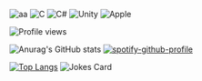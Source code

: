 ![aa](https://user-images.githubusercontent.com/66951820/206536190-10f95d8c-def6-479a-bce0-cb315f1769eb.gif)
![C](https://img.shields.io/badge/c-%2300599C.svg?style=for-the-badge&logo=c&logoColor=white)
![C#](https://img.shields.io/badge/c%23-%23239120.svg?style=for-the-badge&logo=c-sharp&logoColor=white)
![Unity](https://img.shields.io/badge/unity-%23000000.svg?style=for-the-badge&logo=unity&logoColor=white)
![Apple](https://img.shields.io/badge/Apple-%23000000.svg?style=for-the-badge&logo=apple&logoColor=white)

![Profile views](https://gpvc.arturio.dev/t1coz)

![Anurag's GitHub stats](https://github-readme-stats.vercel.app/api?username=t1coz&show_icons=true&theme=dark)
[![spotify-github-profile](https://spotify-github-profile.vercel.app/api/view?uid=4xtlj3k4q6ongzr62qzj7xhwf&cover_image=true&theme=novatorem&show_offline=true&background_color=121212&bar_color=79fe96&bar_color_cover=false)](https://spotify-github-profile.vercel.app/api/view?uid=4xtlj3k4q6ongzr62qzj7xhwf&redirect=true)

[![Top Langs](https://github-readme-stats.vercel.app/api/top-langs/?username=t1coz&layout=compact)](https://github.com/t1coz)
<img src="https://readme-jokes.vercel.app/api?theme=watermelon&hideBorder&bgColor=black" alt="Jokes Card" />
